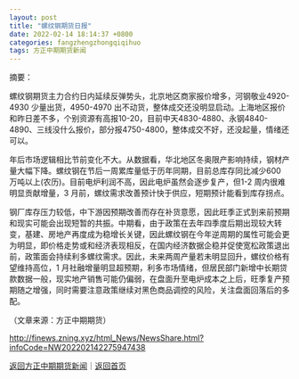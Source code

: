 ```yaml
---
layout: post
title: "螺纹钢期货日报"
date: 2022-02-14 18:14:37 +0800
categories: fangzhengzhongqiqihuo
tags: 方正中期期货新闻
---
```

<p>摘要：</p>
 <p>螺纹钢期货主力合约日内延续反弹势头，北京地区商家报价增多，河钢敬业4920-4930 少量出货，4950-4970 出不动货，整体成交还没明显启动。上海地区报价和昨日差不多，个别资源有高报10-20，目前中天4830-4880、永钢4840-4890、三线没什么报价，部分报4750-4800，整体成交不好，还没起量，情绪还可以。</p>
 <p>年后市场逻辑相比节前变化不大。从数据看，华北地区冬奥限产影响持续，钢材产量大幅下降。螺纹钢在节后一周累库量低于历年同期，目前总库存同比减少600 万吨以上(农历)。目前电炉利润不高，因此电炉虽然会逐步复产，但1-2 周内很难明显贡献增量，3 月前，螺纹需求改善预计快于供应，短期预计能看到库存拐点。</p>
 <p>钢厂库存压力较低，中下游因预期改善而存在补货意愿，因此旺季正式到来前预期和现实可能会出现短暂的共振。中期看，由于政策在去年四季度后期出现较大转变，基建、房地产再度成为稳增长关键，因此螺纹钢在今年逆周期的属性可能会更为明显，即价格走势或和经济表现相反，在国内经济数据企稳并促使宽松政策退出前，政策面会持续利多螺纹需求。因此，未来两周产量若未明显回升，螺纹价格有望维持高位，1 月社融增量明显超预期，利多市场情绪，但居民部门新增中长期贷款数据一般，现实地产销售可能仍偏弱，在盘面升至电炉成本之上后，旺季复产预期随之增强，同时需要注意政策继续对黑色商品调控的风险，关注盘面回落后的多配。</p><p class="em_media">（文章来源：方正中期期货）</p>

<http://finews.zning.xyz/html_News/NewsShare.html?infoCode=NW202202142275947438>

[返回方正中期期货新闻](//finews.withounder.com/category/fangzhengzhongqiqihuo.html)｜[返回首页](//finews.withounder.com/)